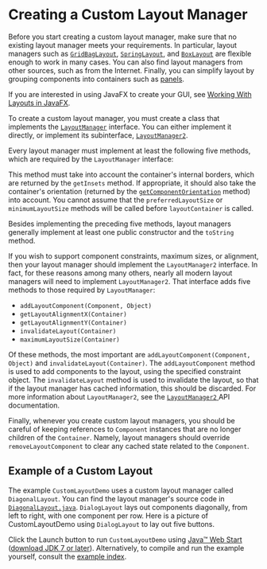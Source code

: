 
# Creating a Custom Layout Manager

Before you start creating a custom layout manager, make sure that no existing layout manager meets your requirements. In particular, layout managers such as [`GridBagLayout`](gridbag.html), [`SpringLayout`](spring.html), and [`BoxLayout`](box.html) are flexible enough to work in many cases. You can also find layout managers from other sources, such as from the Internet. Finally, you can simplify layout by grouping components into containers such as 
[panels](../components/panel.html).

If you are interested in using JavaFX to create your GUI, see
[Working With Layouts in JavaFX](https://docs.oracle.com/javase/8/javafx/layout-tutorial/index.html).

To create a custom layout manager, you must create a class that implements the 
[`LayoutManager`](https://docs.oracle.com/javase/8/docs/api/java/awt/LayoutManager.html) interface. You can either implement it directly, or implement its subinterface, 
[`LayoutManager2`](https://docs.oracle.com/javase/8/docs/api/java/awt/LayoutManager2.html).

Every layout manager must implement at least the following five methods, which are required by the `LayoutManager` interface:

This method must take into account the container's internal borders, which are returned by the `getInsets` method. If appropriate, it should also take the container's orientation (returned by the 
[`getComponentOrientation`](https://docs.oracle.com/javase/8/docs/api/java/awt/Component.html#getComponentOrientation--) method) into account. You cannot assume that the `preferredLayoutSize` or `minimumLayoutSize` methods will be called before `layoutContainer` is called.

Besides implementing the preceding five methods, layout managers generally implement at least one public constructor and the `toString` method.

If you wish to support component constraints, maximum sizes, or alignment, then your layout manager should implement the `LayoutManager2` interface. In fact, for these reasons among many others, nearly all modern layout managers will need to implement `LayoutManager2`. That interface adds five methods to those required by `LayoutManager`:

- `addLayoutComponent(Component, Object)`
- `getLayoutAlignmentX(Container)`
- `getLayoutAlignmentY(Container)`
- `invalidateLayout(Container)`
- `maximumLayoutSize(Container)`

Of these methods, the most important are `addLayoutComponent(Component, Object)` and `invalidateLayout(Container)`. The `addLayoutComponent` method is used to add components to the layout, using the specified constraint object. The `invalidateLayout` method is used to invalidate the layout, so that if the layout manager has cached information, this should be discarded. For more information about `LayoutManager2`, see the 
[`LayoutManager2` ](https://docs.oracle.com/javase/8/docs/api/java/awt/LayoutManager2.html) API documentation.

Finally, whenever you create custom layout managers, you should be careful of keeping references to `Component` instances that are no longer children of the `Container`. Namely, layout managers should override `removeLayoutComponent` to clear any cached state related to the `Component`.

## Example of a Custom Layout

The example `CustomLayoutDemo` uses a custom layout manager called `DiagonalLayout`. You can find the layout manager's source code in 
[`DiagonalLayout.java`](../examples/layout/CustomLayoutDemoProject/src/layout/DiagonalLayout.java). `DialogLayout` lays out components diagonally, from left to right, with one component per row. Here is a picture of CustomLayoutDemo using `DialogLayout` to lay out five buttons.

Click the Launch button to run `CustomLayoutDemo` using 
[Java&#8482; Web Start](http://www.oracle.com/technetwork/java/javase/javawebstart/index.html) ([download JDK 7 or later](http://www.oracle.com/technetwork/java/javase/downloads/index.html)). Alternatively, to compile and run the example yourself, consult the [example index](../examples/layout/index.html#CustomLayoutDemo).
